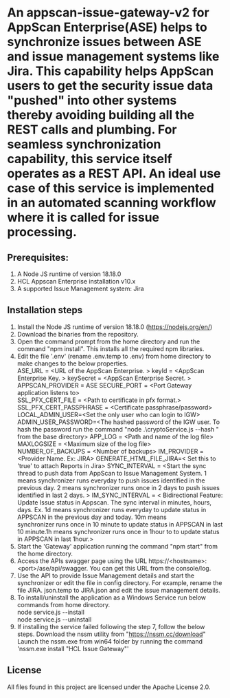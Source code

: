 # An appscan-issue-gateway-v2 for AppScan Enterprise(ASE) helps to synchronize issues between ASE and issue management systems like Jira. This capability  helps AppScan users to get the security issue data "pushed" into other systems thereby avoiding building all the REST calls and plumbing. For seamless  synchronization capability, this service itself operates as a REST API. An ideal use case of this service is implemented in an automated scanning  workflow where it is called for issue processing.  

## Prerequisites:

1.  A Node JS runtime of version 18.18.0  
2.  HCL Appscan Enterprise installation v10.x  
3.  A supported Issue Management system: Jira  

## Installation steps

1.  Install the Node JS runtime of version 18.18.0 (https://nodejs.org/en/)
2.  Download the binaries from the repository.
3.  Open the command prompt from the home directory and run the command "npm install". This installs all the required npm libraries.
4.  Edit the file '.env' (rename .env.temp to .env) from home directory to make changes to the below properties.  
     ASE_URL = \<URL of the AppScan Enterprise. \>
     keyId = \<AppScan Enterprise Key. \>
     keySecret =  \<AppScan Enterprise Secret. \>
     APPSCAN_PROVIDER = ASE
     SECURE_PORT = \<Port Gateway application listens to\>  
     SSL_PFX_CERT_FILE = \<Path to certificate in pfx format.\>  
     SSL_PFX_CERT_PASSPHRASE = \<Certificate passphrase/password\>
     LOCAL_ADMIN_USER=\<Set the only user who can login to IGW\>
     ADMIN_USER_PASSWORD=\<The hashed password of the IGW user. To hash the password run the command "node .\cryptoService.js --hash <password>" from the base directory\>
     APP_LOG = \<Path and name of the log file\>  
     MAXLOGSIZE = \<Maximum size of the log file\>  
     NUMBER_OF_BACKUPS = \<Number of backups\>
     IM_PROVIDER = \<Provider Name. Ex: JIRA\>
     GENERATE_HTML_FILE_JIRA=\< Set this to 'true' to attach Reports in Jira\>
     SYNC_INTERVAL = \<Start the sync thread to push data from AppScan to Issue Management System. 1 means synchronizer runs everyday to push issues identified in the previous day. 2 means synchronizer runs once in 2 days to push issues 
     identified in last 2 days. \>
     IM_SYNC_INTERVAL = \< Bidirectional Feature: Update Issue status in Appscan. The sync interval in minutes, hours, days. Ex. 1d means synchronizer runs everyday to update status in APPSCAN in the previous day and today. 10m means           
     synchronizer runs once in 10 minute to update status in APPSCAN in last 10 minute.1h means synchronizer runs once in 1hour to to update status in APPSCAN in last 1hour.\>
6.  Start the 'Gateway' application running the command "npm start" from the home directory.
7.  Access the APIs swagger page using the URL https://\<hostname\>:\<port\>/ase/api/swagger. You can get this URL from the console/log.
8.  Use the API to provide Issue Management details and start the synchronizer or edit the file in config directory. For example, rename the file JIRA.  json.temp to JIRA.json and edit the issue management details.
7.  To install/uninstall the application as a Windows Service run below commands from home directory.  
    node service.js --install  
    node service.js --uninstall
8.  If installing the service failed following the step 7, follow the below steps.
      Download the nssm utility from "https://nssm.cc/download"
      Launch the nssm.exe from win64 folder by running the command 'nssm.exe install "HCL Issue Gateway"'

## License
All files found in this project are licensed under the Apache License 2.0.
